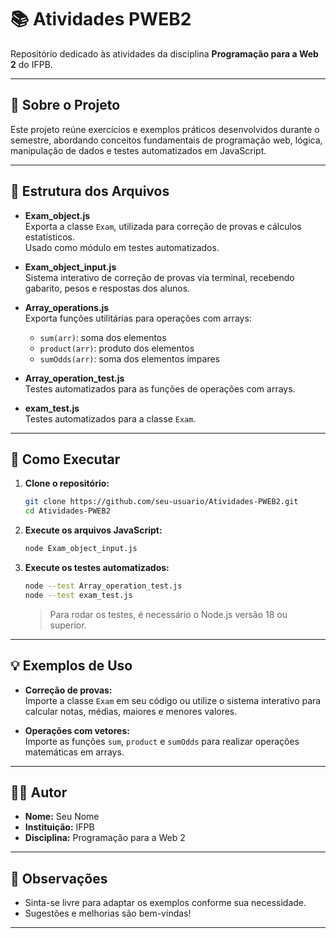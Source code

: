 # 📚 Atividades PWEB2

Repositório dedicado às atividades da disciplina **Programação para a Web 2** do IFPB.

---

## 📝 Sobre o Projeto

Este projeto reúne exercícios e exemplos práticos desenvolvidos durante o semestre, abordando conceitos fundamentais de programação web, lógica, manipulação de dados e testes automatizados em JavaScript.

---

## 📂 Estrutura dos Arquivos

- **Exam_object.js**  
  Exporta a classe `Exam`, utilizada para correção de provas e cálculos estatísticos.  
  Usado como módulo em testes automatizados.

- **Exam_object_input.js**  
  Sistema interativo de correção de provas via terminal, recebendo gabarito, pesos e respostas dos alunos.

- **Array_operations.js**  
  Exporta funções utilitárias para operações com arrays:  
  - `sum(arr)`: soma dos elementos  
  - `product(arr)`: produto dos elementos  
  - `sumOdds(arr)`: soma dos elementos ímpares

- **Array_operation_test.js**  
  Testes automatizados para as funções de operações com arrays.

- **exam_test.js**  
  Testes automatizados para a classe `Exam`.

---

## 🚀 Como Executar

1. **Clone o repositório:**
   ```bash
   git clone https://github.com/seu-usuario/Atividades-PWEB2.git
   cd Atividades-PWEB2
   ```

2. **Execute os arquivos JavaScript:**
   ```bash
   node Exam_object_input.js
   ```

3. **Execute os testes automatizados:**
   ```bash
   node --test Array_operation_test.js
   node --test exam_test.js
   ```

   > Para rodar os testes, é necessário o Node.js versão 18 ou superior.

---

## 💡 Exemplos de Uso

- **Correção de provas:**  
  Importe a classe `Exam` em seu código ou utilize o sistema interativo para calcular notas, médias, maiores e menores valores.

- **Operações com vetores:**  
  Importe as funções `sum`, `product` e `sumOdds` para realizar operações matemáticas em arrays.

---

## 👨‍💻 Autor

- **Nome:** Seu Nome
- **Instituição:** IFPB
- **Disciplina:** Programação para a Web 2

---

## 📢 Observações

- Sinta-se livre para adaptar os exemplos conforme sua necessidade.
- Sugestões e melhorias são bem-vindas!

---